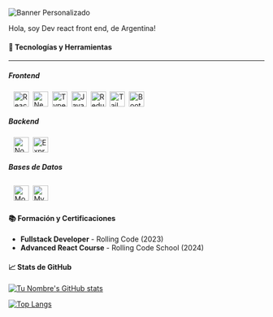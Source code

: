 ![Banner Personalizado](https://res.cloudinary.com/dtbfspso5/image/upload/v1729874058/1728505474498_cn1lu9.jpg)

Hola, soy Dev react front end, de Argentina!

#### 🔧 Tecnologías y Herramientas

---

##### Frontend

<div style="display: flex; align-items: center; margin:10px">
  <img src="https://cdn.jsdelivr.net/gh/devicons/devicon/icons/react/react-original.svg" alt="React" width="30" height="30" />&nbsp;&nbsp;
  <img src="https://cdn.jsdelivr.net/gh/devicons/devicon/icons/nextjs/nextjs-original.svg" alt="Next.js"  width="30" height="30"/>&nbsp;&nbsp;
  <img src="https://cdn.jsdelivr.net/gh/devicons/devicon/icons/typescript/typescript-original.svg" alt="TypeScript"  width="30" height="30"/>&nbsp;&nbsp;
  <img src="https://cdn.jsdelivr.net/gh/devicons/devicon/icons/javascript/javascript-original.svg" alt="JavaScript"  width="30" height="30"/>&nbsp;&nbsp;
  <img src="https://cdn.jsdelivr.net/gh/devicons/devicon/icons/redux/redux-original.svg" alt="Redux"  width="30" height="30"/>&nbsp;&nbsp;
  <img src="https://cdn.jsdelivr.net/gh/devicons/devicon/icons/tailwindcss/tailwindcss-original.svg" alt="Tailwind CSS"  width="30" height="30"/>&nbsp;&nbsp;
  <img src="https://cdn.jsdelivr.net/gh/devicons/devicon/icons/bootstrap/bootstrap-original.svg" alt="Bootstrap"  width="30" height="30"/>
</div>

##### Backend

<div style="display: flex; align-items: center; margin:10px">
  <img src="https://cdn.jsdelivr.net/gh/devicons/devicon/icons/nodejs/nodejs-original.svg" alt="Node.js"  width="30" height="30"/>&nbsp;&nbsp;
  <img src="https://cdn.jsdelivr.net/gh/devicons/devicon/icons/express/express-original.svg" alt="Express"  width="30" height="30"/>
</div>

##### Bases de Datos

<div style="display: flex; align-items: center; margin:10px">
  <img src="https://cdn.jsdelivr.net/gh/devicons/devicon/icons/mongodb/mongodb-original.svg" alt="MongoDB"  width="30" height="30"/>&nbsp;&nbsp;
  <img src="https://cdn.jsdelivr.net/gh/devicons/devicon/icons/mysql/mysql-original.svg" alt="MySQL"  width="30" height="30"/>
<div style="margin: 20px">
</div>
</div>

#### 📚 Formación y Certificaciones

- **Fullstack Developer** - Rolling Code (2023)
- **Advanced React Course** - Rolling Code School (2024)

#### 📈 Stats de GitHub

[![Tu Nombre's GitHub stats](https://github-readme-stats.vercel.app/api?username=MartinGramajo&show_icons=true&theme=radical)](https://github.com/MartinGramajo)

[![Top Langs](https://github-readme-stats.vercel.app/api/top-langs/?username=MartinGramajo&layout=compact&theme=radical)](https://github.com/MartinGramajo)

